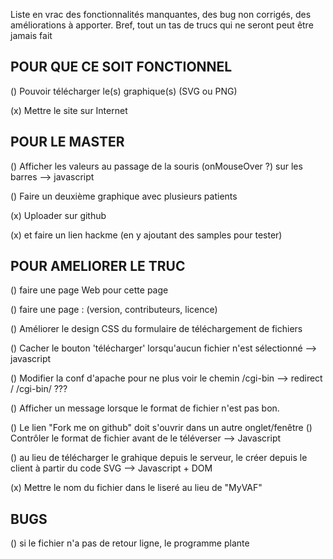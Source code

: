 Liste en vrac des fonctionnalités manquantes, des bug non corrigés, des améliorations à apporter. Bref, tout un tas de trucs qui ne seront peut être jamais fait


##			POUR QUE CE SOIT FONCTIONNEL
			
() Pouvoir télécharger le(s) graphique(s) (SVG ou PNG)

(x) Mettre le site sur Internet


##			POUR LE MASTER
			
() Afficher les valeurs au passage de la souris (onMouseOver ?) sur les barres 
	--> javascript
	
() Faire un deuxième graphique avec plusieurs patients

(x) Uploader sur github

(x) 	et faire un lien hackme (en y ajoutant des samples pour tester)


##			POUR AMELIORER LE TRUC

() faire une page Web pour cette page

() faire une page : (version, contributeurs, licence)

() Améliorer le design CSS du formulaire de téléchargement de fichiers

() Cacher le bouton 'télécharger' lorsqu'aucun fichier n'est sélectionné
	--> javascript
	
() Modifier la conf d'apache pour ne plus voir le chemin /cgi-bin
	--> redirect / /cgi-bin/ ???
	
() Afficher un message lorsque le format de fichier n'est pas bon.

() Le lien "Fork me on github" doit s'ouvrir dans un autre onglet/fenêtre
() Contrôler le format de fichier avant de le téléverser
	--> Javascript
	
() au lieu de télécharger le grahique depuis le serveur, le créer depuis le client à partir du code SVG
	--> Javascript + DOM
	
(x) Mettre le nom du fichier dans le liseré au lieu de "MyVAF"


##			BUGS

() si le fichier n'a pas de retour ligne, le programme plante
